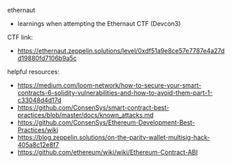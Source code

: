 ethernaut

- learnings when attempting the Ethernaut CTF (Devcon3)


CTF link:
- https://ethernaut.zeppelin.solutions/level/0xdf51a9e8ce57e7787e4a27dd19880fd7106b9a5c


helpful resources:
- https://medium.com/loom-network/how-to-secure-your-smart-contracts-6-solidity-vulnerabilities-and-how-to-avoid-them-part-1-c33048d4d17d
- https://github.com/ConsenSys/smart-contract-best-practices/blob/master/docs/known_attacks.md
- https://github.com/ConsenSys/Ethereum-Development-Best-Practices/wiki
- https://blog.zeppelin.solutions/on-the-parity-wallet-multisig-hack-405a8c12e8f7 
- https://github.com/ethereum/wiki/wiki/Ethereum-Contract-ABI
